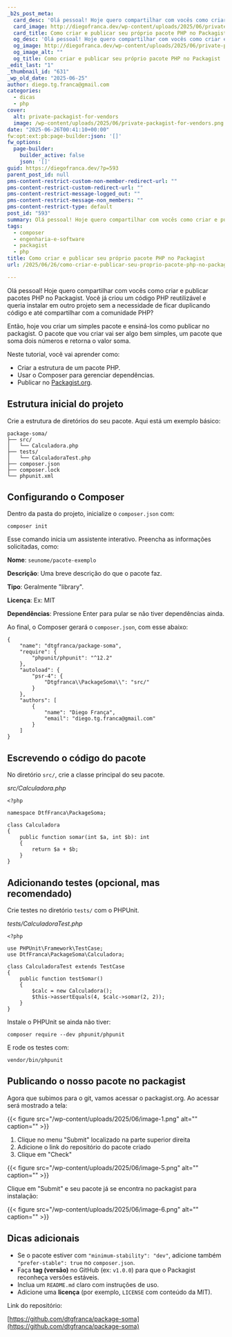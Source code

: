 ```yaml
---
_b2s_post_meta:
  card_desc: 'Olá pessoal! Hoje quero compartilhar com vocês como criar e publicar pacotes PHP no Packagist. Você já criou um código PHP reutilizável e queria instalar '
  card_image: http://diegofranca.dev/wp-content/uploads/2025/06/private-packagist-for-vendors.png
  card_title: Como criar e publicar seu próprio pacote PHP no Packagist
  og_desc: 'Olá pessoal! Hoje quero compartilhar com vocês como criar e publicar pacotes PHP no Packagist. Você já criou um código PHP reutilizável e queria instalar '
  og_image: http://diegofranca.dev/wp-content/uploads/2025/06/private-packagist-for-vendors.png
  og_image_alt: ""
  og_title: Como criar e publicar seu próprio pacote PHP no Packagist
_edit_last: "1"
_thumbnail_id: "631"
_wp_old_date: "2025-06-25"
author: diego.tg.franca@gmail.com
categories:
  - dicas
  - php
cover:
  alt: private-packagist-for-vendors
  image: /wp-content/uploads/2025/06/private-packagist-for-vendors.png
date: "2025-06-26T00:41:10+00:00"
fw:opt:ext:pb:page-builder:json: '[]'
fw_options:
  page-builder:
    builder_active: false
    json: '[]'
guid: https://diegofranca.dev/?p=593
parent_post_id: null
pms-content-restrict-custom-non-member-redirect-url: ""
pms-content-restrict-custom-redirect-url: ""
pms-content-restrict-message-logged_out: ""
pms-content-restrict-message-non_members: ""
pms-content-restrict-type: default
post_id: "593"
summary: Olá pessoal! Hoje quero compartilhar com vocês como criar e publicar pacotes PHP no Packagist. Você já criou um código PHP reutilizável e queria instalar em outro projeto sem a necessidade de ficar duplicando código e até compartilhar com a comunidade PHP?
tags:
  - composer
  - engenharia-e-software
  - packagist
  - php
title: Como criar e publicar seu próprio pacote PHP no Packagist
url: /2025/06/26/como-criar-e-publicar-seu-proprio-pacote-php-no-packagist/

---
```

Olá pessoal! Hoje quero compartilhar com vocês como criar e publicar pacotes PHP no Packagist. Você já criou um código PHP reutilizável e queria instalar em outro projeto sem a necessidade de ficar duplicando código e até compartilhar com a comunidade PHP?

Então, hoje vou criar um simples pacote e ensiná-los como publicar no packagist. O pacote que vou criar vai ser algo bem simples, um pacote que soma dois números e retorna o valor soma.

Neste tutorial, você vai aprender como:

- Criar a estrutura de um pacote PHP.
- Usar o Composer para gerenciar dependências.
- Publicar no [Packagist.org](https://packagist.org/).

## Estrutura inicial do projeto

Crie a estrutura de diretórios do seu pacote. Aqui está um exemplo básico:

```
package-soma/
├── src/
│   └── Calculadora.php
├── tests/
│   └── CalculadoraTest.php
├── composer.json
├── composer.lock
└── phpunit.xml

```

## Configurando o Composer

Dentro da pasta do projeto, inicialize o `composer.json` com:

```
composer init
```

Esse comando inicia um assistente interativo. Preencha as informações solicitadas, como:

**Nome**: `seunome/pacote-exemplo`

**Descrição**: Uma breve descrição do que o pacote faz.

**Tipo**: Geralmente "library".

**Licença**: Ex: MIT

**Dependências**: Pressione Enter para pular se não tiver dependências ainda.

Ao final, o Composer gerará o `composer.json`, com esse abaixo:

```
{
    "name": "dtgfranca/package-soma",
    "require": {
        "phpunit/phpunit": "^12.2"
    },
    "autoload": {
        "psr-4": {
            "Dtgfranca\\PackageSoma\\": "src/"
        }
    },
    "authors": [
        {
            "name": "Diego França",
            "email": "diego.tg.franca@gmail.com"
        }
    ]
}
```

## **Escrevendo o código do pacote**

No diretório `src/`, crie a classe principal do seu pacote.

_src/Calculadora.php_

```
<?php

namespace DtfFranca\PackageSoma;

class Calculadora
{
    public function somar(int $a, int $b): int
    {
        return $a + $b;
    }
}

```

## Adicionando testes (opcional, mas recomendado)

Crie testes no diretório `tests/` com o PHPUnit.

_tests/CalculadoraTest.php_

```
<?php

use PHPUnit\Framework\TestCase;
use DtfFranca\PackageSoma\Calculadora;

class CalculadoraTest extends TestCase
{
    public function testSomar()
    {
        $calc = new Calculadora();
        $this->assertEquals(4, $calc->somar(2, 2));
    }
}
```

Instale o PHPUnit se ainda não tiver:

```
composer require --dev phpunit/phpunit
```

E rode os testes com:

```
vendor/bin/phpunit
```

## Publicando o nosso pacote no packagist

Agora que subimos para o git, vamos acessar o packagist.org. Ao acessar será mostrado a tela:

{{< figure src="/wp-content/uploads/2025/06/image-1.png" alt="" caption="" >}}

1. Clique no menu "Submit" localizado na parte superior direita
1. Adicione o link do repositório do pacote criado
1. Clique em "Check"

{{< figure src="/wp-content/uploads/2025/06/image-5.png" alt="" caption="" >}}

Clique em "Submit" e seu pacote já se encontra no packagist para instalação:

{{< figure src="/wp-content/uploads/2025/06/image-6.png" alt="" caption="" >}}

## Dicas adicionais

- Se o pacote estiver com `"minimum-stability": "dev"`, adicione também `"prefer-stable": true` no `composer.json`.
- Faça **tag (versão)** no GitHub (ex: `v1.0.0`) para que o Packagist reconheça versões estáveis.
- Inclua um `README.md` claro com instruções de uso.
- Adicione uma **licença** (por exemplo, `LICENSE` com conteúdo da MIT).

Link do repositório:

[https://github.com/dtgfranca/package-soma](https://github.com/dtgfranca/package-soma)
